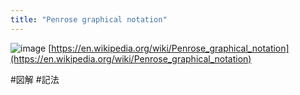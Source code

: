 ```yaml
---
title: "Penrose graphical notation"
---
```


![image](https://gyazo.com/21190cd042fbfe5c7d35a8b81d158203/thumb/1000)
[https://en.wikipedia.org/wiki/Penrose_graphical_notation](https://en.wikipedia.org/wiki/Penrose_graphical_notation)

#図解 #記法
